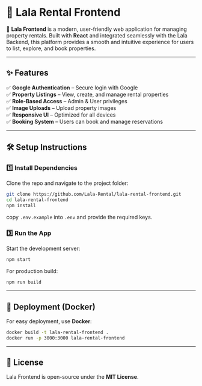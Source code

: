 # 🌟 Lala Rental Frontend  

🚀 **Lala Frontend** is a modern, user-friendly web application for managing property rentals. Built with **React** and integrated seamlessly with the Lala Backend, this platform provides a smooth and intuitive experience for users to list, explore, and book properties.  

---

## ✨ Features  

✅ **Google Authentication** – Secure login with Google  
✅ **Property Listings** – View, create, and manage rental properties  
✅ **Role-Based Access** – Admin & User privileges  
✅ **Image Uploads** – Upload property images  
✅ **Responsive UI** – Optimized for all devices  
✅ **Booking System** – Users can book and manage reservations  

---

## 🛠️ Setup Instructions  

### **1️⃣ Install Dependencies**  

Clone the repo and navigate to the project folder:  

```sh
git clone https://github.com/Lala-Rental/lala-rental-frontend.git
cd lala-rental-frontend
npm install
```

copy ```.env.example``` into ```.env``` and provide the required keys.

### **3️⃣ Run the App**  

Start the development server:  

```sh
npm start
```

For production build:  

```sh
npm run build
```

---

## 🚀 Deployment (Docker)  

For easy deployment, use **Docker**:  

```sh
docker build -t lala-rental-frontend .
docker run -p 3000:3000 lala-rental-frontend
```

---

## 📜 License  

Lala Frontend is open-source under the **MIT License**.  
